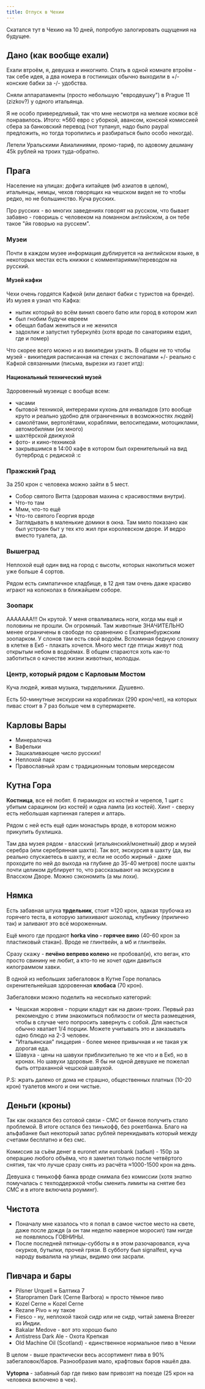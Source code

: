 ```yaml
---
title: Отпуск в Чехии
---
```


Скатался тут в Чехию на 10 дней, попробую залогировать ощущения на будущее.

## Дано (как вообще ехали)

Ехали втроём, я, девушка и инкогнито. Спать в одной комнате втроём - так себе идея, а два номера в гостиницах обычно выходили в +/- конские бабки за -/- удобства.

Сняли аппаратаменты (просто небольшую "евродвушку") в Prague 11 (zizkov?) у одного итальянца.

Я не особо привередливый, так что мне несмотря на мелкие косяки всё понравилось. Итого: ≈560 евро с уборкой, авансом, конской комиссией сбера за банковский перевод (чот тупанул, надо было paypal предложить, но тогда торопились и разбираться было особо некогда).

Летели Уральскими Авиалиниями, промо-тариф, по адовому дешману 45k рублей на троих туда-обратно.

## Прага

Население на улицах: дофига китайцев (мб азиатов в целом), итальянцы, немцы, чехов говорящих на чешском видел не то чтобы редко, но не большинство. Куча русских.

Про русских - во многих заведениях говорят на русском, что бывает забавно - говоришь с человеком на ломанном английском, а он тебе такое "йя говорью на русскем".

### Музеи

Почти в каждом музее информация дублируется на английском языке, в некоторых местах есть книжки с комментариями/переводом на русский.

#### Музей кафки

Чехи очень гордятся Кафкой (или делают бабки с туристов на бренде). Из музея я узнал что Кафка:

- нытик который во всём винил своего батю или город в котором жил
- был гнобим будучи евреем
- обещал бабам жениться и не женился
- задохлик и запустил туберкулёз (хотя вроде по санаториям ездил, где и помер)

Что скорее всего можно и из википедии узнать. В общем не то чтобы музей - википедия расписанная на стенах с экспонатами +/- реально с Кафкой связанными (письма, вырезки из газет итд):

#### Национальный технический музей

Здоровенный музеище с вообще всем:

- часами
- бытовой техникой, интерерами кухонь для инвалидов (это вообще круто и реально удобно для ограниченных в возможностях людей)
- самолётами, вертолётами, кораблями, велосипедами, мотоциклами, автомобилями (их много)
- шахтёрской движухой
- фото- и кино-техникой
- закрывшимся в 14:00 кафе в котором был охренительный на вид бутерброд с редиской :c

### Пражский Град

За 250 крон с человека можно зайти в 5 мест.

- Собор святого Витта (здоровая махина с красивостями внутри).
- Что-то там
- Ммм, что-то ещё
- Что-то святого Георгия вроде
- Заглядывать в маленькие домики в окна. Там мило показано как был устроен быт у тех кто жил при королевском дворе. И ведро вместо туалета, да.

### Вышеград

Неплохой ещё один вид на город с высоты, которых накопиться может уже больше 4 сортов.

Рядом есть симпатичное кладбище, в 12 дня там очень даже красиво играют на колоколах в ближайшем соборе.

### Зоопарк

ААААААА!!! Он крутой. У меня отваливались ноги, когда мы ещё и половины не прошли. Он огромный. Там животные ЗНАЧИТЕЛЬНО менее ограничены в свободе по сравнению с Екатеринбуржским зоопарком. У слонов там есть свой водоём. Вспоминая бедную слониху в клетке в Екб - плакать хочется. Много мест где птицы живут под открытым небом в водоёмах. В общем стараются хоть как-то заботиться о качестве жизни животных, молодцы.

### Центр, который рядом с Карловым Мостом

Куча людей, живая музыка, тырдельники. Душевно.

Есть 50-минутные экскурсии на корабликах (290 крон/чел), на которых пивас стоит в 7 раз больше чем в супермаркете.

## Карловы Вары

- Минералочка
- Вафельки
- Зашкаливающее число русских!
- Неплохой парк
- Православный храм с традиционным топовым мерседесом

## Кутна Гора

**Костница**, все её любят. 6 пирамидок из костей и черепов, 1 щит с убитым сарацином (из костей) и одна лампа (из костей). Хинт - сверху есть небольшая картинная галерея и алтарь.

Рядом с ней есть ещё один монастырь вроде, в котором можно прикупить бухлишка.

Там два музея рядом - власский (итальянский/монетный) двор и музей серебра (или серебрянная шахта). Так вот, экскурсия в шахту (да, вы реально спускаетесь в шахту, и если не особо жирный - даже проходите по ней до выхода на глубине до 35-40 метров) после шахты почти целиком дублирует то, что рассказывают на экскурсии в Власском Дворе. Можно сэкономить (а мы лохи).

## Нямка

Есть забавная штука **трдельник**, стоит ≈120 крон, эдакая трубочка из горячего теста, в которую запихивают шоколад, клубнику (прилично так) и заливают это всё мороженным.

Ещё много где продают **horka vino - горячее вино** (40-60 крон за пластиковый стакан). Вроде не глинтвейн, а мб и глинтвейн.

Сразу скажу - **печёно вепрево колено** не пробовал(и), кто веган, кто просто свинину не любит, а кто-то не хочет один давиться килограммом хавки.

В одной из небольших забегаловок в Кутне Горе попалась охренительнейшая здоровенная **клобаса** (70 крон).

Забегаловки можно поделить на несколько категорий:

- Чешская жоровня - порции кладут как на двоих-троих. Первый раз рекомендую с этим знакомиться поблизости от места размещения, чтобы в случае чего попросить завернуть с собой. Для наесться обычно хватает 1/4 порции. Можете учитывать это и заказывать одно блюдо на 2-3 человек.
- "Итальянская" пиццерия - более менее привычная и не такая уж дорогая еда.
- Шавуха - цены на шавухи приблизительно те же что и в Екб, но в кронах. Но шавухи здоровые. Я бы ни одной девушке не пожелал быть оттраханной чешской шавухой.

P.S: жрать далеко от дома не страшно, общественных платных (10-20 крон) туалетов много и они чистые.

## Деньги (кроны)

Так как оказался без сотовой связи - СМС от банков получить стало проблемой. В итоге остался без тинькофф, без рокетбанка. Благо на альфабанке был некоторый запас рублей перекидывать который между счетами бесплатно и без смс.

Комиссия за съём денег в euronet или eurobank (забыл) - 150р за операцию любого объёма, что я заметил только после четвёртого снятия, так что лучше сразу снять из расчёта ≈1000-1500 крон на день.

Девушка с тинькофф банка вроде снимала без комиссии (хотя знатно помучалась с техподдержкой чтобы сменить лимиты на снятие без СМС и в итоге включила роуминг).

## Чистота

- Поначалу мне казалось что я попал в самое чистое место на свете, даже после дождя (а он там неделю наверное моросил) там нигде не появлялось ГОВНИНЫ.
- После последней пятницы-субботы я в этом разочаровался, куча окурков, бутылки, прочей грязи. В субботу был signalfest, куча народу вывалила на улицы, видимо они засрали.

## Пивчара и бары

- Pilsner Urquell ≈ Балтика 7
- Staropramen Dark (Cerne Barbora) ≈ просто тёмное пиво
- Kozel Cerne ≈ Kozel Cerne
- Rezane Pivo ≈ ну такое
- Fiesco - ну, неплохой такой сидр или не сидр, читай замена Breezer из Индии.
- Bakalar Medove - вот это хорошо было
- Antistress Dark Ale - Охота Крепкая
- Old Machine Oil (Scotland) - единственное нормальное пиво в Чехии

В целом - выше практически весь ассортимент пива в 90% забегаловок/баров. Разнообразия мало, крафтовых баров нашёл два.

**Vytopna** - забавный бар где пивко вам привозят на поезде (25 крон на человека включено в чек).
